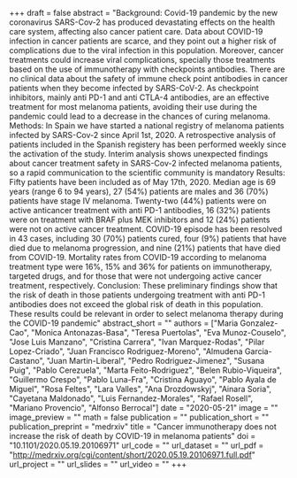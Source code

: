 +++
draft = false
abstract = "Background: Covid-19 pandemic by the new coronavirus SARS-Cov-2 has produced devastating effects on the health care system, affecting also cancer patient care. Data about COVID-19 infection in cancer patients are scarce, and they point out a higher risk of complications due to the viral infection in this population. Moreover, cancer treatments could increase viral complications, specially those treatments based on the use of immunotherapy with checkpoints antibodies. There are no clinical data about the safety of immune check point antibodies in cancer patients when they become infected by SARS-CoV-2. As checkpoint inhibitors, mainly anti PD-1 and anti CTLA-4 antibodies, are an effective treatment for most melanoma patients, avoiding their use during the pandemic could lead to a decrease in the chances of curing melanoma. Methods: In Spain we have started a national registry of melanoma patients infected by SARS-Cov-2 since April 1st, 2020. A retrospective analysis of patients included in the Spanish registery has been performed weekly since the activation of the study. Interim analysis shows unexpected findings about cancer treatment safety in SARS-Cov-2 infected melanoma patients, so a rapid communication to the scientific community is mandatory Results: Fifty patients have been included as of May 17th, 2020. Median age is 69 years (range 6 to 94 years), 27 (54%) patients are males and 36 (70%) patients have stage IV melanoma. Twenty-two (44%) patients were on active anticancer treatment with anti PD-1 antibodies, 16 (32%) patients were on treatment with BRAF plus MEK inhibitors and 12 (24%) patients were not on active cancer treatment. COVID-19 episode has been resolved in 43 cases, including 30 (70%) patients cured, four (9%) patients that have died due to melanoma progression, and nine (21%) patients that have died from COVID-19. Mortality rates from COVID-19 according to melanoma treatment type were 16%, 15% and 36% for patients on immunotherapy, targeted drugs, and for those that were not undergoing active cancer treatment, respectively. Conclusion: These preliminary findings show that the risk of death in those patients undergoing treatment with anti PD-1 antibodies does not exceed the global risk of death in this population. These results could be relevant in order to select melanoma therapy during the COVID-19 pandemic"
abstract_short = ""
authors = ["Maria Gonzalez-Cao", "Monica Antonazas-Basa", "Teresa Puertolas", "Eva Munoz-Couselo", "Jose Luis Manzano", "Cristina Carrera", "Ivan Marquez-Rodas", "Pilar Lopez-Criado", "Juan Francisco Rodriguez-Moreno", "Almudena Garcia-Castano", "Juan Martin-Liberal", "Pedro Rodriguez-Jimenez", "Susana Puig", "Pablo Cerezuela", "Marta Feito-Rodriguez", "Belen Rubio-Viqueira", "Guillermo Crespo", "Pablo Luna-Fra", "Cristina Aguayo", "Pablo Ayala de Miguel", "Rosa Feltes", "Lara Valles", "Ana Drozdowskyj", "Ainara Soria", "Cayetana Maldonado", "Luis Fernandez-Morales", "Rafael Rosell", "Mariano Provencio", "Alfonso Berrocal"]
date = "2020-05-21"
image = ""
image_preview = ""
math = false
publication = ""
publication_short = ""
publication_preprint = "medrxiv"
title = "Cancer immunotherapy does not increase the risk of death by COVID-19 in melanoma patients"
doi = "10.1101/2020.05.19.20106971"
url_code = ""
url_dataset = ""
url_pdf = "http://medrxiv.org/cgi/content/short/2020.05.19.20106971.full.pdf"
url_project = ""
url_slides = ""
url_video = ""
+++